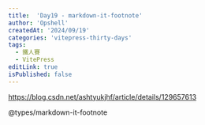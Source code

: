 ```yaml
---
title:  'Day19 - markdown-it-footnote'
author: 'Opshell'
createdAt: '2024/09/19'
categories: 'vitepress-thirty-days'
tags:
  - 鐵人賽
  - VitePress
editLink: true
isPublished: false
---
```


https://blog.csdn.net/ashtyukjhf/article/details/129657613

@types/markdown-it-footnote
